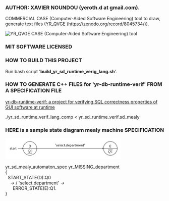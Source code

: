 
### AUTHOR: XAVIER NOUNDOU (yeroth.d at gmail.com).


COMMERCIAL CASE (Computer-Aided Software Engineering) tool
to draw, generate text files ([YR_QVGE (https://zenodo.org/record/8045734/)](https://zenodo.org/record/8045734/)).

![YR_QVGE CASE (Computer-Aided Software Engineering) tool](https://github.com/yerothd/yr_sd_runtime_verif_lang/blob/master/YR_QVGE_screenshot.png?raw=true)


### MIT SOFTWARE LICENSED


### HOW TO BUILD THIS PROJECT

Run bash script '**build_yr_sd_runtime_verig_lang.sh**'.


### HOW TO GENERATE C++ FILES for 'yr-db-runtime-verif' FROM A SPECIFICATION FILE

[yr-db-runtime-verif: a project for verifying SQL correctness properties of GUI software at runtime](https://github.com/yerothd/yr-db-runtime-verif)

./yr_sd_runtime_verif_lang_comp < yr_sd_runtime_verif.sd_mealy


### HERE is a sample state diagram mealy machine SPECIFICATION

![yr_test_input_2](test_inputs/yr_test_input_2.png)

yr_sd_mealy_automaton_spec yr_MISSING_department<br />
{<br />
 &nbsp;&nbsp;START_STATE(D):Q0<br />
 &nbsp;&nbsp;&nbsp;&nbsp;-> / 'select.department' -><br />
 &nbsp;&nbsp;&nbsp;&nbsp;&nbsp;&nbsp;ERROR_STATE(E):Q1.<br />
}

